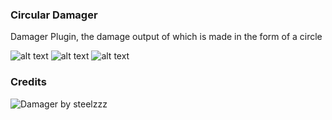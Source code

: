 ### Circular Damager

Damager Plugin, the damage output of which is made in the form of a circle


![alt text](https://github.com/mrglaster/My-AmxModX-Plugins/blob/main/Half-Life/Fun/CircularDamager/readme_images/img3.png)
![alt text](https://github.com/mrglaster/My-AmxModX-Plugins/blob/main/Half-Life/Fun/CircularDamager/readme_images/img1.png)
![alt text](https://github.com/mrglaster/My-AmxModX-Plugins/blob/main/Half-Life/Fun/CircularDamager/readme_images/img2.png)

### Credits
![Damager by steelzzz](https://dev-cs.ru/resources/683/) 
